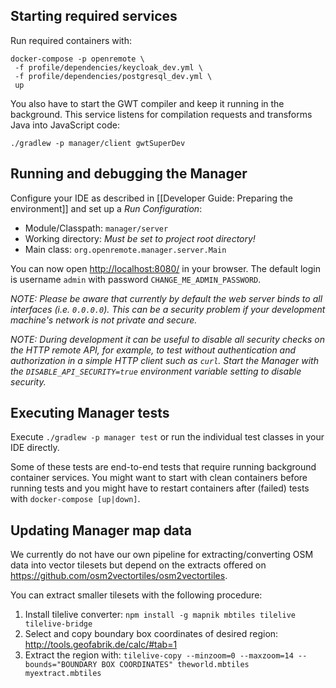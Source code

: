 ## Starting required services

Run required containers with:

```
docker-compose -p openremote \
 -f profile/dependencies/keycloak_dev.yml \
 -f profile/dependencies/postgresql_dev.yml \
 up
```

You also have to start the GWT compiler and keep it running in the background. This service listens for compilation requests and transforms Java into JavaScript code:

```
./gradlew -p manager/client gwtSuperDev
```

## Running and debugging the Manager

Configure your IDE as described in [[Developer Guide: Preparing the environment]] and set up a *Run Configuration*:

- Module/Classpath: `manager/server`
- Working directory: *Must be set to project root directory!*
- Main class: `org.openremote.manager.server.Main`

You can now open [http://localhost:8080/](http://localhost:8080/) in your browser. The default login is username `admin` with password `CHANGE_ME_ADMIN_PASSWORD`.

*NOTE: Please be aware that currently by default the web server binds to all interfaces (i.e. `0.0.0.0`). This can be a security problem if your development machine's network is not private and secure.*

*NOTE: During development it can be useful to disable all security checks on the HTTP remote API, for example, to test without authentication and authorization in a simple HTTP client such as `curl`. Start the Manager with the `DISABLE_API_SECURITY=true` environment variable setting to disable security.*

## Executing Manager tests

Execute `./gradlew -p manager test` or run the individual test classes in your IDE directly.

Some of these tests are end-to-end tests that require running background container services. You might want to start with clean containers before running tests and you might have to restart containers after (failed) tests with `docker-compose [up|down]`.

<!-- TODO
## Building and publishing images

Build Docker images with `./gradlew clean buildImage`. Remove old images before if you don't want to use the Docker build cache.

Build and push images to our [Docker Hub Account](https://hub.docker.com/u/openremote/): `./gradlew clean pushImage -PdockerHubUsername=username -PdockerHubPassword=secret`
--->

## Updating Manager map data

We currently do not have our own pipeline for extracting/converting OSM data into vector tilesets but depend on the extracts offered on https://github.com/osm2vectortiles/osm2vectortiles.

You can extract smaller tilesets with the following procedure:

1. Install tilelive converter: 
    `npm install -g mapnik mbtiles tilelive tilelive-bridge`
1. Select and copy boundary box coordinates of desired region: 
    http://tools.geofabrik.de/calc/#tab=1 
1. Extract the region with: 
    `tilelive-copy --minzoom=0 --maxzoom=14 --bounds="BOUNDARY BOX COORDINATES" theworld.mbtiles myextract.mbtiles`

<!--
## Configuring security

In an OpenRemote system, servers use certificates to authenticate themselves to clients. Simple default TLS certificates (and the private key only known to the server(s)) have been created with:

```
#!/bin/bash

rm /tmp/or-*.jks /tmp/or-*.cer

keytool -genkeypair -alias "openremote" \
    -noprompt -keyalg RSA -validity 9999 -keysize 2048 \
    -dname "CN=openremote" \
    -keypass CHANGE_ME_SSL_KEY_STORE_PASSWORD \
    -keystore /tmp/or-keystore.jks \
    -storepass CHANGE_ME_SSL_KEY_STORE_PASSWORD

keytool -exportcert \
    -alias "openremote" \
    -keystore /tmp/or-keystore.jks \
    -storepass CHANGE_ME_SSL_KEY_STORE_PASSWORD \
    -file /tmp/or-certificate.cer

keytool -importcert -noprompt \
    -alias "openremote" \
    -file /tmp/or-certificate.cer \
    -keystore /tmp/or-truststore.jks \
    -storepass CHANGE_ME_SSL_KEY_STORE_PASSWORD

keytool -list -v \
    -keystore /tmp/or-keystore.jks \
    -storepass CHANGE_ME_SSL_KEY_STORE_PASSWORD

cp /tmp/or-keystore.jks controller/conf/keystore.jks
cp /tmp/or-truststore.jks controller/conf/truststore.jks

cp /tmp/or-keystore.jks beehive/ccs/conf/keystore.jks

```

At a minimum, you should re-create the stores and private key with your own passwords when deploying OpenRemote.

TODO: Unify default CAs in trust stores in all server systems, which (root) CAs should stay and what is the setup we recommend for OpenRemote users, etc.
-->